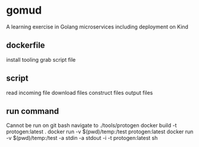 # gomud

A learning exercise in Golang microservices including deployment on Kind

## dockerfile

install tooling
grab script file

## script

read incoming file
download files
construct files
output files

## run command

Cannot be run on git bash
navigate to ./tools/protogen
docker build -t protogen:latest .
docker run -v $(pwd)/temp:/test protogen:latest
docker run -v $(pwd)/temp:/test -a stdin -a stdout -i -t  protogen:latest sh
